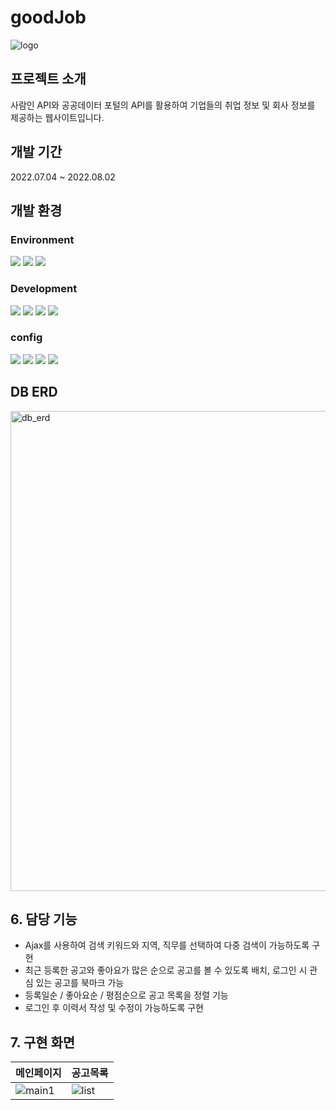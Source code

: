  # goodJob
![logo](https://user-images.githubusercontent.com/97607752/235611771-004c8f4c-3ef0-43ee-8b39-3bc90d5d18a1.jpg)

  ## 프로젝트 소개
  사람인 API와 공공데이터 포털의 API를 활용하여 기업들의 취업 정보 및 회사 정보를 제공하는 웹사이트입니다.
  
  ## 개발 기간
  2022.07.04 ~ 2022.08.02
  
  ## 개발 환경
  ### Environment
  <img src="https://img.shields.io/badge/eclipse-2C2255?style=for-the-badge&logo=eclipse&logoColor=white"> <img src="https://img.shields.io/badge/git-F05032?style=for-the-badge&logo=git&logoColor=white"> <img src="https://img.shields.io/badge/github-181717?style=for-the-badge&logo=github&logoColor=white">
  
  ### Development
  <img src="https://img.shields.io/badge/java-007396?style=for-the-badge&logo=java&logoColor=white"> <img src="https://img.shields.io/badge/javascript-F7DF1E?style=for-the-badge&logo=javascript&logoColor=black"> <img src="https://img.shields.io/badge/springboot-6DB33F?style=for-the-badge&logo=springboot&logoColor=white"> <img src="https://img.shields.io/badge/bootstrap-7952B3?style=for-the-badge&logo=bootstrap&logoColor=white">
  
  ### config
  <img src="https://img.shields.io/badge/amazonaws-232F3E?style=for-the-badge&logo=amazonaws&logoColor=white"> <img src="https://img.shields.io/badge/apache tomcat-F8DC75?style=for-the-badge&logo=apachetomcat&logoColor=white"> <img src="https://img.shields.io/badge/mysql-4479A1?style=for-the-badge&logo=mysql&logoColor=white"> <img src="https://img.shields.io/badge/gradle-02303A?style=for-the-badge&logo=gradle&logoColor=white">
   
  ## DB ERD
  <img width="768" alt="db_erd" src="https://user-images.githubusercontent.com/97607752/234818032-d8e0c2da-2484-48cc-8ece-2defa69e9634.png">

  ## 6. 담당 기능
  - Ajax를 사용하여 검색 키워드와 지역, 직무를 선택하여 다중 검색이 가능하도록 구현
  - 최근 등록한 공고와 좋아요가 많은 순으로 공고를 볼 수 있도록 배치, 로그인 시 관심 있는 공고를 북마크 가능
  - 등록일순 / 좋아요순 / 평점순으로 공고 목록을 정렬 기능
  - 로그인 후 이력서 작성 및 수정이 가능하도록 구현
  
  ## 7. 구현 화면
  |메인페이지|공고목록|
|------|------|
| ![main1](https://user-images.githubusercontent.com/97607752/235611943-3533a8a7-b5e3-4177-a2ac-254f2cbad271.jpg)|![list](https://user-images.githubusercontent.com/97607752/235615549-34cadd83-a633-4809-a941-c80140d4f3af.jpg)|
  
  
